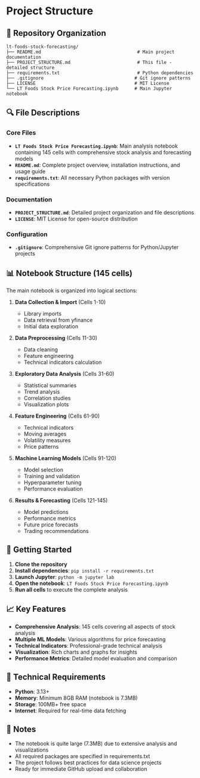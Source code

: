 # Project Structure

## 📁 Repository Organization

```
lt-foods-stock-forecasting/
├── README.md                                    # Main project documentation
├── PROJECT_STRUCTURE.md                         # This file - detailed structure
├── requirements.txt                             # Python dependencies
├── .gitignore                                  # Git ignore patterns
├── LICENSE                                     # MIT License
└── LT Foods Stock Price Forecasting.ipynb      # Main Jupyter notebook
```

## 🔍 File Descriptions

### Core Files
- **`LT Foods Stock Price Forecasting.ipynb`**: Main analysis notebook containing 145 cells with comprehensive stock analysis and forecasting models
- **`README.md`**: Complete project overview, installation instructions, and usage guide
- **`requirements.txt`**: All necessary Python packages with version specifications

### Documentation
- **`PROJECT_STRUCTURE.md`**: Detailed project organization and file descriptions
- **`LICENSE`**: MIT License for open-source distribution

### Configuration
- **`.gitignore`**: Comprehensive Git ignore patterns for Python/Jupyter projects

## 📊 Notebook Structure (145 cells)

The main notebook is organized into logical sections:

1. **Data Collection & Import** (Cells 1-10)
   - Library imports
   - Data retrieval from yfinance
   - Initial data exploration

2. **Data Preprocessing** (Cells 11-30)
   - Data cleaning
   - Feature engineering
   - Technical indicators calculation

3. **Exploratory Data Analysis** (Cells 31-60)
   - Statistical summaries
   - Trend analysis
   - Correlation studies
   - Visualization plots

4. **Feature Engineering** (Cells 61-90)
   - Technical indicators
   - Moving averages
   - Volatility measures
   - Price patterns

5. **Machine Learning Models** (Cells 91-120)
   - Model selection
   - Training and validation
   - Hyperparameter tuning
   - Performance evaluation

6. **Results & Forecasting** (Cells 121-145)
   - Model predictions
   - Performance metrics
   - Future price forecasts
   - Trading recommendations

## 🚀 Getting Started

1. **Clone the repository**
2. **Install dependencies**: `pip install -r requirements.txt`
3. **Launch Jupyter**: `python -m jupyter lab`
4. **Open the notebook**: `LT Foods Stock Price Forecasting.ipynb`
5. **Run all cells** to execute the complete analysis

## 📈 Key Features

- **Comprehensive Analysis**: 145 cells covering all aspects of stock analysis
- **Multiple ML Models**: Various algorithms for price forecasting
- **Technical Indicators**: Professional-grade technical analysis
- **Visualization**: Rich charts and graphs for insights
- **Performance Metrics**: Detailed model evaluation and comparison

## 🔧 Technical Requirements

- **Python**: 3.13+
- **Memory**: Minimum 8GB RAM (notebook is 7.3MB)
- **Storage**: 100MB+ free space
- **Internet**: Required for real-time data fetching

## 📝 Notes

- The notebook is quite large (7.3MB) due to extensive analysis and visualizations
- All required packages are specified in requirements.txt
- The project follows best practices for data science projects
- Ready for immediate GitHub upload and collaboration

